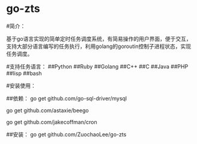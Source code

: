 # go-zts

#简介：

基于go语言实现的简单定时任务调度系统，有简易操作的用户界面，便于交互，支持大部分语言编写的任务执行，利用golang的goroutin控制子进程状态，实现任务调度。

#支持任务语言：
##Python
##Ruby
##Golang
##C++
##C
##Java
##PHP
##lisp
##bash


#安装使用：

##依赖：
go get github.com/go-sql-driver/mysql

go get github.com/astaxie/beego

go get github.com/jakecoffman/cron

##安装：
go get github.com/ZuochaoLee/go-zts
